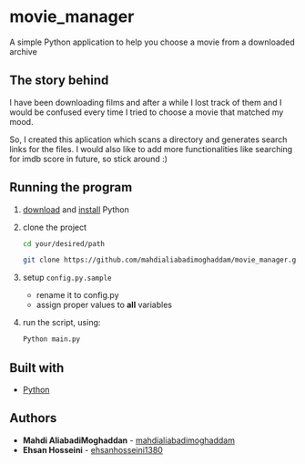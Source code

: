 # movie_manager

A simple Python application to help you choose a movie from a downloaded archive 

## The story behind

I have been downloading films and after a while I lost track of them and I would be confused every time I tried to choose a movie that matched my mood.

So, I created this aplication which scans a directory and generates search links for the files.
I would also like to add more functionalities like searching for imdb score in future, so stick around :)

## Running the program

1. [download](https://www.python.org/downloads/) and [install](https://www.google.com/search?q=how+to+install+python+in+windows) Python
2. clone the project

    ```bash
    cd your/desired/path
    ```

    ```bash
    git clone https://github.com/mahdialiabadimoghaddam/movie_manager.git
    ```

3. setup ```config.py.sample```
    * rename it to config.py
    * assign proper values to **all** variables
4. run the script, using:

    ```bash
    Python main.py
    ```

## Built with

* [Python](https://www.python.org/)

## Authors

* **Mahdi AliabadiMoghaddan** - [mahdialiabadimoghaddam](https://github.com/mahdialiabadimoghaddam)
* **Ehsan Hosseini** - [ehsanhosseini1380](https://github.com/ehsanhosseini1380)